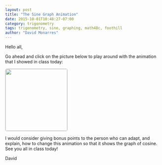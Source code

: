 ```yaml
---
layout: post
title: "The Sine Graph Animation"
date: 2015-10-01T10:48:27-07:00
category: trigonometry
tags: trigonometry, sine, graphing, math48c, foothill
author: "David Monarres"
---
```


Hello all,

Go ahead and click on the picture below to play around with the animation that I showed in class today:

<a title="View with the Desmos Graphing Calculator" href="https://www.desmos.com/calculator/rjk54l49pj">  <img src="https://s3.amazonaws.com/calc_thumbs/production/rjk54l49pj.png" width="200px" height="200px"     style="border:1px solid #ccc; border-radius:5px"  /></a>

I would consider giving bonus points to the person who can adapt, and explain, how to change this animation so that it shows the graph of cosine. See you all in class today!

David